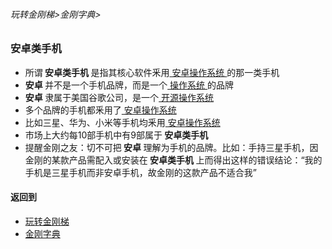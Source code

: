 ###### 玩转金刚梯>金刚字典>
### 安卓类手机

- 所谓<strong> 安卓类手机 </strong> 是指其核心软件釆用[ 安卓操作系统 ](https://github.com/a2zitpro/web/blob/master/LadderFree/kkDictionary/OS_Android.md)的那一类手机
- <strong> 安卓 </strong>并不是一个手机品牌，而是一个[ 操作系统 ](https://github.com/a2zitpro/web/blob/master/LadderFree/kkDictionary/OS.md)的品牌
- <strong> 安卓 </strong>隶属于美国谷歌公司，是一个[ 开源操作系统 ](https://github.com/a2zitpro/web/blob/master/LadderFree/kkDictionary/OS_OpenSourceOS.md)
- 多个品牌的手机都釆用了[ 安卓操作系统 ](https://github.com/a2zitpro/web/blob/master/LadderFree/kkDictionary/OS_Android.md)
- 比如三星、华为、小米等手机均釆用[ 安卓操作系统 ](https://github.com/a2zitpro/web/blob/master/LadderFree/kkDictionary/OS_Android.md)
- 市场上大约每10部手机中有9部属于<strong> 安卓类手机 </strong>
- 提醒金刚之友：切不可把<strong> 安卓 </strong>理解为手机的品牌。比如：手持三星手机，因金刚的某款产品需配入或安装在<strong> 安卓类手机 </strong>上而得出这样的错误结论：“我的手机是三星手机而非安卓手机，故金刚的这款产品不适合我”

#### 返回到
- [玩转金刚梯](https://github.com/a2zitpro/web/blob/master/LadderFree/A.md)
- [金刚字典](https://github.com/a2zitpro/web/blob/master/LadderFree/kkDictionary/KKDictionary.md)



